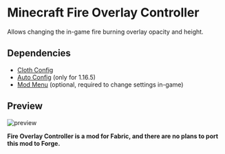 # Minecraft Fire Overlay Controller
Allows changing the in-game fire burning overlay opacity and height.

## Dependencies
 - [Cloth Config](https://github.com/shedaniel/cloth-config)
 - [Auto Config](https://github.com/shedaniel/AutoConfig) (only for 1.16.5)
 - [Mod Menu](https://github.com/TerraformersMC/ModMenu) (optional, required to change settings in-game)

## Preview
![preview](https://raw.githubusercontent.com/TheGameratorT/McFireOverlayController/main/src-img/preview.jpg)

**Fire Overlay Controller is a mod for Fabric, and there are no plans to port this mod to Forge.**
